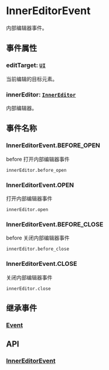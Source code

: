 # InnerEditorEvent

内部编辑器事件。

## 事件属性

### editTarget: [`UI`](/reference/display/UI.md)

当前编辑的目标元素。

### innerEditor: [`InnerEditor`](/plugin/in/editor/InnerEditor.md)

内部编辑器。

## 事件名称

### InnerEditorEvent.BEFORE_OPEN

before 打开内部编辑器事件

`innerEditor.before_open`

### InnerEditorEvent.OPEN

打开内部编辑器事件

`innerEditor.open`

### InnerEditorEvent.BEFORE_CLOSE

before 关闭内部编辑器事件

`innerEditor.before_close`

### InnerEditorEvent.CLOSE

关闭内部编辑器事件

`innerEditor.close`

## 继承事件

### [Event](/reference/event/basic/Event.md)

## API

### [InnerEditorEvent](/api/classes/InnerEditorEvent.md)
